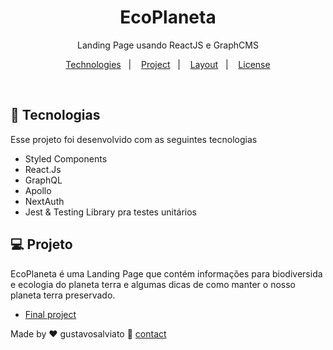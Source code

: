<h1 align="center"> EcoPlaneta </h1>

<p align="center">
Landing Page usando ReactJS e GraphCMS

 <br/>

<p align="center">
  <a href="#-technologies">Technologies</a>&nbsp;&nbsp;&nbsp;|&nbsp;&nbsp;&nbsp;
  <a href="#-project">Project</a>&nbsp;&nbsp;&nbsp;|&nbsp;&nbsp;&nbsp;
  <a href="#-layout">Layout</a>&nbsp;&nbsp;&nbsp;|&nbsp;&nbsp;&nbsp;
  <a href="#-license">License</a>
</p>

<br>



## 🚀 Tecnologias

Esse projeto foi desenvolvido com as seguintes tecnologias

- Styled Components
- React.Js
- GraphQL
- Apollo 
- NextAuth
- Jest & Testing Library pra testes unitários

## 💻 Projeto

EcoPlaneta é uma Landing Page que contém informações para biodiversida e ecologia do planeta terra e algumas dicas de como manter o nosso planeta terra preservado.

- [Final project](https://eco-planeta.vercel.app/)


Made by ♥ gustavosalviato :wave: [contact](https://www.linkedin.com/in/gustavo-salviato-910048212/)